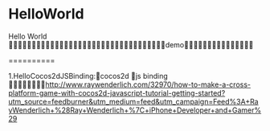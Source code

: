 HelloWorld
==========

Hello World demo

==========

1.HelloCocos2dJSBinding:cocos2d js binding http://www.raywenderlich.com/32970/how-to-make-a-cross-platform-game-with-cocos2d-javascript-tutorial-getting-started?utm_source=feedburner&utm_medium=feed&utm_campaign=Feed%3A+RayWenderlich+%28Ray+Wenderlich+%7C+iPhone+Developer+and+Gamer%29

